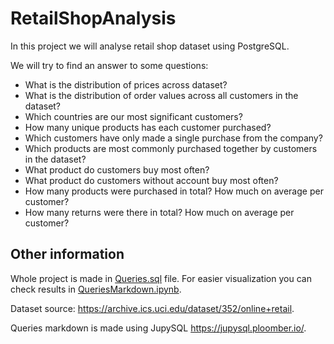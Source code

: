 # RetailShopAnalysis
In this project we will analyse retail shop dataset using PostgreSQL.

We will try to find an answer to some questions:
- What is the distribution of prices across dataset?
- What is the distribution of order values across all customers in the dataset?
- Which countries are our most significant customers?
- How many unique products has each customer purchased?
- Which customers have only made a single purchase from the company?
- Which products are most commonly purchased together by customers in the dataset?
- What product do customers buy most often?
- What product do customers without account buy most often?
- How many products were purchased in total? How much on average per customer?
- How many returns were there in total? How much on average per customer?

## Other information
Whole project is made in [Queries.sql](Queries.sql) file. For easier visualization you can check results in [QueriesMarkdown.ipynb](QueriesMarkdown.ipynb).

Dataset source: https://archive.ics.uci.edu/dataset/352/online+retail.

Queries markdown is made using JupySQL https://jupysql.ploomber.io/.
